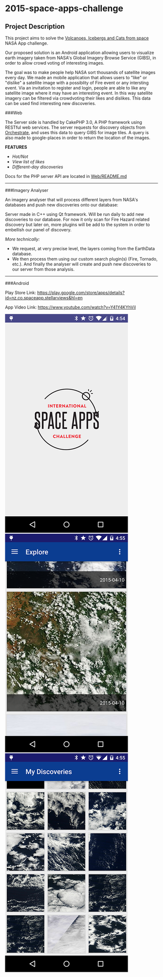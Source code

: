 # 2015-space-apps-challenge

## __Project Description__

This project aims to solve the [Volcanoes, Icebergs and Cats from space](https://2015.spaceappschallenge.org/challenge/volcanoes-icebergs-and-cats-space/) NASA App challenge.

Our proposed solution is an Android application allowing users to visualize earth imagery taken from NASA's Global Imagery Browse Service (GIBS), in order to allow crowd voting of interesting images.

The goal was to make people help NASA sort thousands of satellite images every day.
We made an mobile application that allows users to "like" or "dislike" a satellite image with a possiblity of Fire event or any intersting event. 
Via an invitation to register and login, people are able to like any satellite image where it may have an interesting event. In this way satellite imagery can be filtered via crowdvoting their likes and dislikes. This data can be used find interesting new discoveries.


###Web

The Server side is handled by CakePHP 3.0, A PHP framework using RESTful web services.
The server requests for discovery objects from [Orchestrate](https://orchestrate.io/ "orchestrate.io"), and uses this data to query GIBS for image tiles. A query is also made to google-places in order to return the location of the images.

**FEATURES**
- *Hot/Not*
- *View list of likes*
- *Different-day discoveries*

Docs for the PHP server API are located in [Web/README.md](https://github.com/TheRealNox/2015-space-apps-challenge/blob/master/Web/README.md "README")



___



###Imagery Analyser

An imagery analyser that will process different layers from NASA's databases and push new discoveries onto our database:

Server made in C++ using Qt framework. Will be run daily to add new discoveries to our database. For now it only scan for Fire Hazard related discovery but later on, more plugins will be add to the system in order to embellish our panel of discovery.

*More technically:*
- We request, at very precise level, the layers coming from the EarthData database.
- We then process them using our custom search plugin(s) (Fire, Tornado, etc.).
And finally the analyser will create and push new discoveries to our server from those analysis.


___


###Android

Play Store Link: https://play.google.com/store/apps/details?id=nz.co.spaceapp.stellarviews&hl=en

App Video Link: https://www.youtube.com/watch?v=Y41Y4KYhViI

![Splash Screen](https://github.com/TheRealNox/2015-space-apps-challenge/blob/master/Android/StellarViews/screenshots/device-2015-04-12-165449.png) ![Discovery Feed](https://github.com/TheRealNox/2015-space-apps-challenge/blob/master/Android/StellarViews/screenshots/device-2015-04-12-165521.png) ![My Discoveries](https://github.com/TheRealNox/2015-space-apps-challenge/blob/master/Android/StellarViews/screenshots/device-2015-04-12-165544.png)

